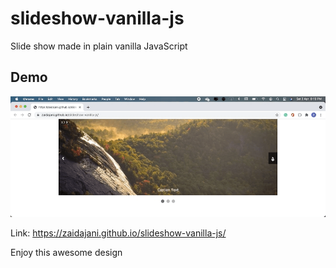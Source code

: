 # slideshow-vanilla-js

Slide show made in plain vanilla JavaScript

## Demo 

![demo](./demo.gif)

Link: https://zaidajani.github.io/slideshow-vanilla-js/

<bold>Enjoy this awesome design</bold>
